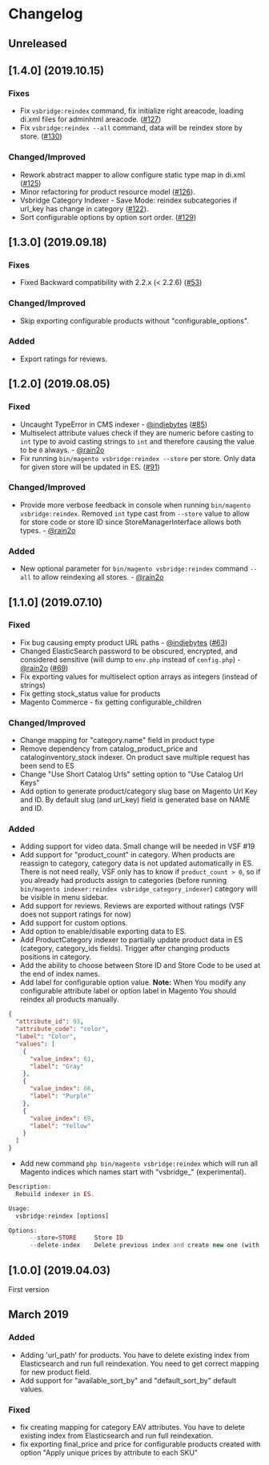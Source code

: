 # Changelog

## Unreleased

## [1.4.0] (2019.10.15)

### Fixes
- Fix `vsbridge:reindex` command, fix initialize right areacode, loading di.xml files for adminhtml areacode. ([#127](https://github.com/DivanteLtd/magento2-vsbridge-indexer/pull/127))
- Fix `vsbridge:reindex --all` command, data will be reindex store by store. ([#130](https://github.com/DivanteLtd/magento2-vsbridge-indexer/pull/130))

### Changed/Improved
- Rework abstract mapper to allow configure static type map in di.xml ([#125](https://github.com/DivanteLtd/magento2-vsbridge-indexer/pull/125))
- Minor refactoring for product resource model ([#126](https://github.com/DivanteLtd/magento2-vsbridge-indexer/pull/126/)).
- Vsbridge Category Indexer - Save Mode: reindex subcategories if url_key has change in category ([#122](https://github.com/DivanteLtd/magento2-vsbridge-indexer/issues/122)).
- Sort configurable options by option sort order. ([#129](https://github.com/DivanteLtd/magento2-vsbridge-indexer/pull/129))

## [1.3.0] (2019.09.18)

### Fixes
- Fixed Backward compatibility with 2.2.x (< 2.2.6)  ([#53](https://github.com/DivanteLtd/magento2-vsbridge-indexer/issues/53))

### Changed/Improved
- Skip exporting configurable products without "configurable_options".

### Added
- Export ratings for reviews. 

## [1.2.0] (2019.08.05)

### Fixed
- Uncaught TypeError in CMS indexer  - [@indiebytes](https://github.com/indiebytes) ([#85](https://github.com/DivanteLtd/magento2-vsbridge-indexer/issues/85))
- Multiselect attribute values check if they are numeric before casting to `int` type to avoid casting strings to `int` and therefore causing the value to be `0` always. - [@rain2o](https://github.com/rain2o)
- Fix running `bin/magento vsbridge:reindex --store` per store. Only data for given store will be updated in ES. ([#91](https://github.com/DivanteLtd/magento2-vsbridge-indexer/issues/91))

### Changed/Improved
- Provide more verbose feedback in console when running `bin/magento vsbridge:reindex`.  Removed `int` type cast from `--store` value to allow for store code or store ID since StoreManagerInterface allows both types. - [@rain2o](https://github.com/rain2o)

### Added
- New optional parameter for `bin/magento vsbridge:reindex` command `--all` to allow reindexing all stores. - [@rain2o](https://github.com/rain2o)


## [1.1.0] (2019.07.10)

### Fixed
- Fix bug causing empty product URL paths  - [@indiebytes](https://github.com/indiebytes) ([#63](https://github.com/DivanteLtd/magento2-vsbridge-indexer/issues/63))
- Changed ElasticSearch password to be obscured, encrypted, and considered sensitive (will dump to `env.php` instead of `config.php`) - [@rain2o](https://github.com/rain2o) ([#69](https://github.com/DivanteLtd/magento2-vsbridge-indexer/issues/69))
- Fix exporting values for multiselect option arrays as integers (instead of strings)
- Fix getting stock_status value for products
- Magento Commerce - fix getting configurable_children 

### Changed/Improved
- Change mapping for "category.name" field in product type
- Remove dependency from catalog_product_price and cataloginventory_stock indexer. On product save multiple request has been send to ES
- Change "Use Short Catalog Urls" setting option to "Use Catalog Url Keys" 
- Add option to generate product/category slug base on Magento Url Key and ID. By default slug (and url_key) field is generated base on NAME and ID.

### Added
- Adding support for video data. Small change will be needed in VSF #19
- Add support for "product_count" in category. When products are reassign to category, category data is not updated automatically in ES.
There is not need really, VSF only has to know if `product_count > 0`, so if you already had products assign to categories (before running ` bin/magento indexer:reindex vsbridge_category_indexer`) 
category will be visible in menu sidebar.
- Add support for reviews. Reviews are exported without ratings (VSF does not support ratings for now)  
- Add support for custom options. 
- Add option to enable/disable exporting data to ES.
- Add ProductCategory indexer to partially update product data in ES (category, category_ids fields). Trigger after changing products positions in category.
- Add the ability to choose between Store ID and Store Code to be used at the end of index names.
- Add label for configurable option value.  **Note:** When You modify any configurable attribute label or option label in Magento You should reindex all products manually.
```json
{
  "attribute_id": 93,
  "attribute_code": "color",
  "label": "Color",
  "values": [
    {
      "value_index": 61,
      "label": "Gray"
    },
    {
      "value_index": 66,
      "label": "Purple"
    },
    {
      "value_index": 69,
      "label": "Yellow"
    }
  ]
}
```
- Add new command ```php bin/magento vsbridge:reindex``` which will run all Magento indices which names start with "vsbridge_" (experimental).
```php
Description:
  Rebuild indexer in ES.

Usage:
  vsbridge:reindex [options]

Options:
      --store=STORE     Store ID
      --delete-index    Delete previous index and create new one (with new mapping)
```


## [1.0.0] (2019.04.03)
First version

## March 2019

### Added
- Adding 'url_path' for products. 
You have to delete existing index from Elasticsearch and run full reindexation.
You need to get correct mapping for new product field.
- Add support for "available_sort_by" and "default_sort_by" default values.

### Fixed
- fix creating mapping for category EAV attributes.
 You have to delete existing index from Elasticsearch and run full reindexation.
- fix exporting final_price and price for configurable products created with option "Apply unique prices by attribute to each SKU"
